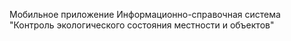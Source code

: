 Мобильное приложение
Информационно-справочная система "Контроль экологического состояния местности и объектов"
